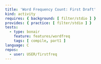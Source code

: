 ```yaml
---
title: 'Word Frequency Count: First Draft'
kind: activity
requires: { background: [ filter/stdio ] }
provides: { practice: [ filter/stdio ] }
tests:
  - type: bonair
    feature: features/wordfreq
    tags: [ compile, part1 ]
language: C
repos:
  - user: USER/firstfreq
---
```



